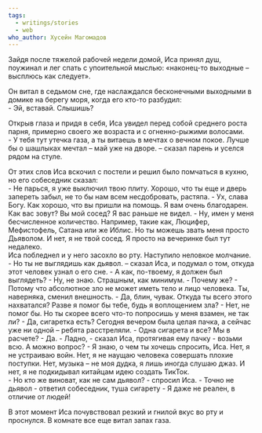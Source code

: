 ```yaml
---
tags:
  - writings/stories
  - web
who_author: Хусейн Магомадов
---
```


Зайдя после тяжелой рабочей недели домой, Иса принял душ, поужинал и лег спать с упоительной мыслью: «наконец-то выходные – высплюсь как следует».  

Он витал в седьмом сне, где наслаждался бесконечными выходными в домике на берегу моря, когда его кто-то разбудил:  
\- Эй, вставай. Слышишь?

Открыв глаза и придя в себя, Иса увидел перед собой среднего роста парня, примерно своего же возраста и с огненно-рыжими волосами.  
\- У тебя тут утечка газа, а ты витаешь в мечтах о вечном покое. Лучше бы о шашлыках мечтал – май уже на дворе. – сказал парень и уселся рядом на стуле.  

От этих слов Иса вскочил с постели и решил было помчаться в кухню, но его собеседник сказал:  
\- Не парься, я уже выключил твою плиту. Хорошо, что ты еще и дверь запереть забыл, не то бы нам всем несдобровать, растяпа.
\- Ух, слава Богу. Как хорошо, что вы пришли на помощь. Я вам очень благодарен. Как вас зовут? Вы мой сосед? Я вас раньше не видел.
\- Ну, имен у меня бесчисленное количество. Например, такие как, Люцифер, Мефистофель, Сатана или же Иблис. Но ты можешь звать меня просто Дьяволом. И нет, я не твой сосед. Я просто на вечеринке был тут недалеко.  
Иса побледнел и у него засохло во рту. Наступило неловкое молчание.  
\- Но ты не выглядишь как дьявол. – сказал Иса, и подумал о том, откуда этот человек узнал о его сне.
\- А как, по-твоему, я должен был выглядеть?
\- Ну, не знаю. Страшным, как минимум.
\- Почему же?
\- Потому что абсолютное зло не может иметь тело и лицо человека. Ты, наверняка, сменил внешность.
\- Да, блин, чувак. Откуда ты всего этого нахватался? Разве я помог бы тебе, будь я воплощением зла?
\- Нет, не помог бы. Но ты скорее всего что-то попросишь у меня взамен, не так ли?
\- Да, сигаретка есть? Сегодня вечером была целая пачка, а сейчас уже ни одной – ребята расстреляли.
\- Одна сигарета и все? Мы в расчете?
\- Да.
\- Ладно, - сказал Иса, протягивая ему пачку - возьми всю. А можно вопрос?
\- Я знаю, о чем ты хочешь спросить, Иса. Нет, я не устраиваю войн. Нет, я не наущаю человека совершать плохие поступки. Нет, музыка – не моя дудка, я лишь иногда слушаю джаз. И нет, я не подкидывал китайцам идею создать ТикТок.  
\- Но кто же виноват, как не сам дьявол? - спросил Иса.
\- Точно не дьявол - ответил собеседник, туша сигарету - Я даже не реален, в отличие от людей!

В этот момент Иса почувствовал резкий и гнилой вкус во рту и проснулся. В комнате все еще витал запах газа.